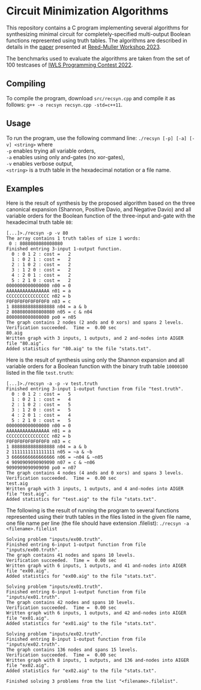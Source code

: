 # Circuit Minimization Algorithms

This repository contains a C program implementing several algorithms for synthesizing minimal
circuit for completely-specified multi-output Boolean functions represented using truth tables.
The algorithms are described in details in the
<a href="https://people.eecs.berkeley.edu/~alanmi/publications/2023/rm23_area.pdf">paper</a>
presented at <a href="http://www.lsi-cad.com/RM/RM2023/">Reed-Muller Workshop 2023</a>.

The benchmarks used to evaluate the algorithms are taken from the set of 100 testcases of
<a href="https://github.com/alanminko/iwls2022-ls-contest">IWLS Programming Contest 2022</a>.

## Compiling
To compile the program, download `src/recsyn.cpp` and compile it as follows: `g++ -o recsyn recsyn.cpp -std=c++11`. <br>
## Usage
To run the program, use the following command line: `./recsyn [-p] [-a] [-v] <string>` where<br>
`-p` enables trying all variable orders,<br>
`-a` enables using only and-gates (no xor-gates),<br>
`-v` enables verbose output,<br>
`<string>` is a truth table in the hexadecimal notation or a file name.<br>
## Examples
Here is the result of synthesis by the proposed algorithm based on the three canonical expansion 
(Shannon, Positive Davio, and Negative Davio) and all variable orders for the Boolean function 
of the three-input and-gate with the hexadecimal truth table `80`:
```
[...]>./recsyn -p -v 80
The array contains 1 truth tables of size 1 words:
 0 : 8080808080808080
Finished entring 3-input 1-output function.
  0 : 0 1 2 : cost =   2
  1 : 0 2 1 : cost =   2
  2 : 1 0 2 : cost =   2
  3 : 1 2 0 : cost =   2
  4 : 2 0 1 : cost =   2
  5 : 2 1 0 : cost =   2
0000000000000000 n00 = 0
AAAAAAAAAAAAAAAA n01 = a
CCCCCCCCCCCCCCCC n02 = b
F0F0F0F0F0F0F0F0 n03 = c
1 8888888888888888 n04 = a & b
2 8080808080808080 n05 = c & n04
8080808080808080 po0 = n05
The graph contains 2 nodes (2 ands and 0 xors) and spans 2 levels.
Verification succeeded.  Time =  0.00 sec
80.aig
Written graph with 3 inputs, 1 outputs, and 2 and-nodes into AIGER file "80.aig".
Added statistics for "80.aig" to the file "stats.txt".
```
Here is the result of synthesis using only the Shannon expansion and all variable orders for a Boolean function 
with the binary truth table `10000100` listed in the file `test.truth`:
```
[...]>./recsyn -a -p -v test.truth
Finished entring 3-input 1-output function from file "test.truth".
  0 : 0 1 2 : cost =   5
  1 : 0 2 1 : cost =   4
  2 : 1 0 2 : cost =   5
  3 : 1 2 0 : cost =   5
  4 : 2 0 1 : cost =   4
  5 : 2 1 0 : cost =   5
0000000000000000 n00 = 0
AAAAAAAAAAAAAAAA n01 = a
CCCCCCCCCCCCCCCC n02 = b
F0F0F0F0F0F0F0F0 n03 = c
1 8888888888888888 n04 = a & b
2 1111111111111111 n05 = ~a & ~b
3 6666666666666666 n06 = ~n04 & ~n05
4 9090909090909090 n07 = c & ~n06
9090909090909090 po0 = n07
The graph contains 4 nodes (4 ands and 0 xors) and spans 3 levels.
Verification succeeded.  Time =  0.00 sec
test.aig
Written graph with 3 inputs, 1 outputs, and 4 and-nodes into AIGER file "test.aig".
Added statistics for "test.aig" to the file "stats.txt".
```
The following is the result of running the program to several functions represented using 
their truth tables in the files listed in the given file name, one file name per line 
(the file should have extension .filelist): `./recsyn -a <filename>.filelist`
```
Solving problem "inputs/ex00.truth".
Finished entring 6-input 1-output function from file "inputs/ex00.truth".
The graph contains 41 nodes and spans 10 levels.
Verification succeeded.  Time =  0.00 sec
Written graph with 6 inputs, 1 outputs, and 41 and-nodes into AIGER file "ex00.aig".
Added statistics for "ex00.aig" to the file "stats.txt".

Solving problem "inputs/ex01.truth".
Finished entring 6-input 1-output function from file "inputs/ex01.truth".
The graph contains 42 nodes and spans 10 levels.
Verification succeeded.  Time =  0.00 sec
Written graph with 6 inputs, 1 outputs, and 42 and-nodes into AIGER file "ex01.aig".
Added statistics for "ex01.aig" to the file "stats.txt".

Solving problem "inputs/ex02.truth".
Finished entring 8-input 1-output function from file "inputs/ex02.truth".
The graph contains 136 nodes and spans 15 levels.
Verification succeeded.  Time =  0.00 sec
Written graph with 8 inputs, 1 outputs, and 136 and-nodes into AIGER file "ex02.aig".
Added statistics for "ex02.aig" to the file "stats.txt".

Finished solving 3 problems from the list "<filename>.filelist".
```
